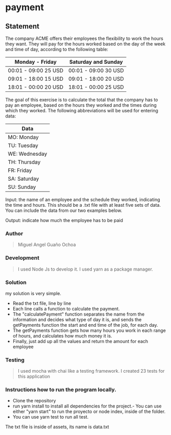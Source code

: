 # payment

## Statement
The company ACME offers their employees the flexibility to work the hours they want. They will pay for the hours worked based on the day of 
the week and time of day, according to the following table:

| Monday - Friday| Saturday and Sunday |
| -------------  | ------------- |
| 00:01 - 09:00 25 USD   | 00:01 - 09:00 30 USD  |
| 09:01 - 18:00 15 USD  | 09:01 - 18:00 20 USD  |
| 18:01 - 00:00 20 USD | 18:01 - 00:00 25 USD |


The goal of this exercise is to calculate the total that the company has to pay an employee, based on the hours they worked and the times 
during which they worked. The following abbreviations will be used for entering data:
 
 | Data  | 
| ------------- |
|MO: Monday | 
| TU: Tuesday  |
| WE: Wednesday  |
|TH: Thursday |
| FR: Friday  |
| SA: Saturday  |
|SU: Sunday |

Input: the name of an employee and the schedule they worked, indicating the time and hours. This should be a .txt file with at least five sets of data. You can include the data from our two examples below.

Output: indicate how much the employee has to be paid
### Author
> Miguel Angel Guaño Ochoa


### Development
> I used Node Js to develop it.
> I used yarn as a  package manager.
### Solution
my solution is very simple.
- Read the txt file, line by line
- Each line calls a function to calculate the payment.
- The "calculatePayment" function separates the name from the information and decides what type of day it is, and sends the getPayments function the start and end time of the job, for each day.
- The getPayments function gets how many hours you work in each range of hours, and calculates how much money it is. 
- Finally, just add up all the values and return the amount for each employee
### Testing 
> I used mocha with chai like a testing framework.
> I created 23 tests for this application
### Instructions how to run the program locally.
- Clone the repository
- run yarn install to install all dependencies for the project.- You can use either "yarn start" to run the proyecto or node index, inside of the folder.
- You can use yarn test to run all test.

The txt file is inside of assets, its name is data.txt

